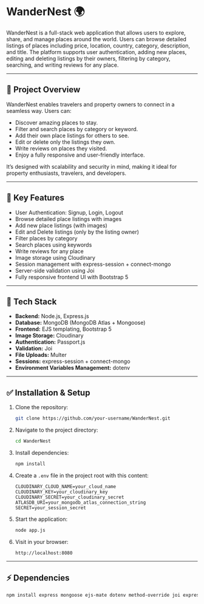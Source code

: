 # WanderNest 🌍

WanderNest is a full-stack web application that allows users to explore, share, and manage places around the world. Users can browse detailed listings of places including price, location, country, category, description, and title. The platform supports user authentication, adding new places, editing and deleting listings by their owners, filtering by category, searching, and writing reviews for any place.

---

## 🚀 Project Overview

WanderNest enables travelers and property owners to connect in a seamless way. Users can:
- Discover amazing places to stay.
- Filter and search places by category or keyword.
- Add their own place listings for others to see.
- Edit or delete only the listings they own.
- Write reviews on places they visited.
- Enjoy a fully responsive and user-friendly interface.

It’s designed with scalability and security in mind, making it ideal for property enthusiasts, travelers, and developers.

---

## 🌟 Key Features

- User Authentication: Signup, Login, Logout
- Browse detailed place listings with images
- Add new place listings (with images)
- Edit and Delete listings (only by the listing owner)
- Filter places by category
- Search places using keywords
- Write reviews for any place
- Image storage using Cloudinary
- Session management with express-session + connect-mongo
- Server-side validation using Joi
- Fully responsive frontend UI with Bootstrap 5
---

## 🧱 Tech Stack
- **Backend:** Node.js, Express.js
- **Database:** MongoDB (MongoDB Atlas + Mongoose)
- **Frontend:** EJS templating, Bootstrap 5
- **Image Storage:** Cloudinary
- **Authentication:** Passport.js
- **Validation:** Joi
- **File Uploads:** Multer
- **Sessions:** express-session + connect-mongo
- **Environment Variables Management:** dotenv
---

## ✅ Installation & Setup

1. Clone the repository:
    ```bash
    git clone https://github.com/your-username/WanderNest.git
    ```

2. Navigate to the project directory:
    ```bash
    cd WanderNest
    ```

3. Install dependencies:
    ```bash
    npm install
    ```

4. Create a `.env` file in the project root with this content:
    ```env
    CLOUDINARY_CLOUD_NAME=your_cloud_name
    CLOUDINARY_KEY=your_cloudinary_key
    CLOUDINARY_SECRET=your_cloudinary_secret
    ATLASDB_URI=your_mongodb_atlas_connection_string
    SECRET=your_session_secret
    ```

5. Start the application:
    ```bash
    node app.js
    ```

6. Visit in your browser:
    ```
    http://localhost:8080
    ```

---

## ⚡ Dependencies

```bash
npm install express mongoose ejs-mate dotenv method-override joi express-session connect-mongo multer cloudinary passport passport-local passport-local-mongoose multer-storage-cloudinary connect-flash
